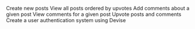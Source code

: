 Create new posts
View all posts ordered by upvotes
Add comments about a given post
View comments for a given post
Upvote posts and comments
Create a user authentication system using Devise
